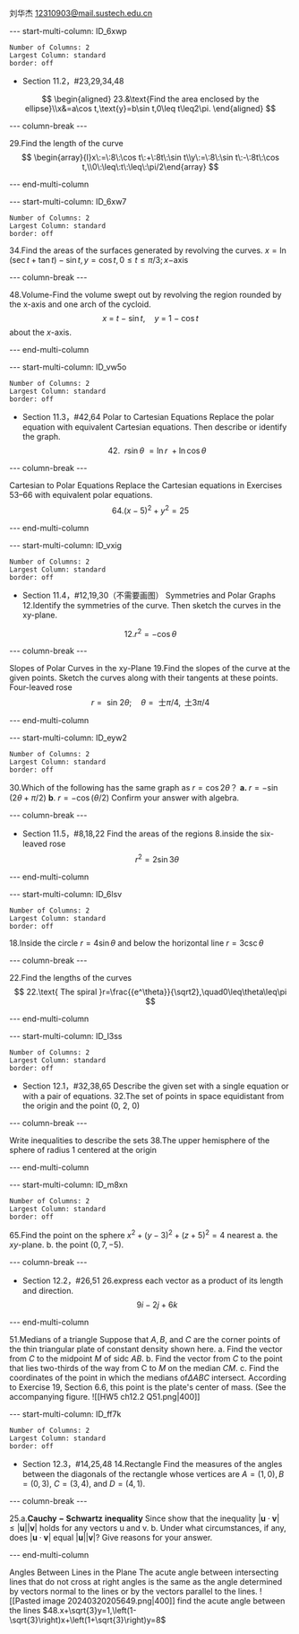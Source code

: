 刘华杰 12310903@mail.sustech.edu.cn


--- start-multi-column: ID_6xwp
```column-settings
Number of Columns: 2
Largest Column: standard
border: off
```






- Section 11.2，#23,29,34,48

$$
\begin{aligned}
23.&\text{Find the area enclosed by the ellipse}\\x&=a\cos t,\text{y}=b\sin t,0\leq t\leq2\pi.
\end{aligned}
$$



--- column-break ---




29.Find the length of the curve
$$
\begin{array}{l}x\:=\:8\:\cos t\:+\:8t\:\sin t\\y\:=\:8\:\sin t\:-\:8t\:\cos t,\\0\:\leq\:t\:\leq\:\pi/2\end{array}
$$




--- end-multi-column






<div class="page-break" style="page-break-before: always;"></div>








--- start-multi-column: ID_6xw7
```column-settings
Number of Columns: 2
Largest Column: standard
border: off
```

34.Find the areas of the surfaces generated by revolving the curves.
$x=\ln\left(\sec t+\tan t\right)-\sin t,y=\cos t,0\leq t\leq\pi/3;x\mathrm{-axis}$


--- column-break ---

48.Volume-Find the volume swept out by revolving the region rounded by the x-axis and one arch of the cycloid.
$$
x\:=\:t\:-\:\sin t,\quad y\:=\:1\:-\:\cos t
$$
about the $x$-axis.


--- end-multi-column


<div class="page-break" style="page-break-before: always;"></div>







--- start-multi-column: ID_vw5o
```column-settings
Number of Columns: 2
Largest Column: standard
border: off
```


- Section 11.3，#42,64
Polar to Cartesian Equations
Replace the polar equation with equivalent Cartesian equations. Then describe or identify the graph.
$$
42.\mathrm{~}\mathrm{~}r\sin\theta\mathrm{~}=\ln r\mathrm{~}+\ln\cos\theta 
$$


--- column-break ---

Cartesian to Polar Equations
Replace the Cartesian equations in Exercises 53–66 with equivalent polar equations.
$$
64.(x-5)^2+{y^2}=25
$$



--- end-multi-column




<div class="page-break" style="page-break-before: always;"></div>







--- start-multi-column: ID_vxig
```column-settings
Number of Columns: 2
Largest Column: standard
border: off
```

- Section 11.4，#12,19,30（不需要画图）
Symmetries and Polar Graphs
12.Identify the symmetries of the curve. Then sketch
the curves in the xy-plane.

$$
12.r^2=-\cos \theta
$$




--- column-break ---

Slopes of Polar Curves in the xy-Plane
19.Find the slopes of the curve at the given points.
Sketch the curves along with their tangents at these points.
 Four-leaved rose
$$ 
r=\text{ sin }2\theta;\quad\theta=\text{ 士}\pi/4,\text{ 土}3\pi/4
$$



--- end-multi-column





<div class="page-break" style="page-break-before: always;"></div>




--- start-multi-column: ID_eyw2
```column-settings
Number of Columns: 2
Largest Column: standard
border: off
```


30.Which of the following has the same graph as $r=\cos2\theta$？ 
$\textbf{a. }r= - \sin {( 2\theta+ \pi/2) }$              $\mathbf{b}.\:r=-\cos{(\theta/2)}$
Confirm your answer with algebra.


--- column-break ---

- Section 11.5，#8,18,22
Find the areas of the regions
8.inside the six-leaved rose $$r^2 = 2 \sin 3 \theta
$$


--- end-multi-column






<div class="page-break" style="page-break-before: always;"></div>






--- start-multi-column: ID_6lsv
```column-settings
Number of Columns: 2
Largest Column: standard
border: off
```



18.Inside the circle $r = 4 \sin \theta$ and below the horizontal line
$r = 3 \csc \theta$


--- column-break ---

22.Find the lengths of the curves
$$
22.\text{ The spiral }r=\frac{{e^\theta}}{\sqrt2},\quad0\leq\theta\leq\pi 
$$



--- end-multi-column




<div class="page-break" style="page-break-before: always;"></div>





--- start-multi-column: ID_l3ss
```column-settings
Number of Columns: 2
Largest Column: standard
border: off
```


- Section 12.1，#32,38,65
Describe the given set with a single equation or
with a pair of equations.
32.The set of points in space equidistant from the origin and the
point (0, 2, 0)


--- column-break ---

Write inequalities to describe the sets
38.The upper hemisphere of the sphere of radius 1 centered at the origin

--- end-multi-column


<div class="page-break" style="page-break-before: always;"></div>



--- start-multi-column: ID_m8xn
```column-settings
Number of Columns: 2
Largest Column: standard
border: off
```


65.Find the point on the sphere $x^2+(y-3)^2+(z+5)^2=4$ nearest
 a. the $xy$-plane.
 $\text{b.~the~point~}(0,7,-5).$



--- column-break ---



- Section 12.2，#26,51
26.express each vector as a product of its length and
direction.
$$9i - 2j + 6k$$


--- end-multi-column


<div class="page-break" style="page-break-before: always;"></div>


51.Medians of a triangle Suppose that $A,B$, and $C$ are the corner points of the thin triangular plate of constant density shown here. 
 a. Find the vector from $C$ to the midpoint $M$ of sidc $AB.$
 b. Find the vector from $C$ to the point that lies two-thirds of the way from C to $M$ on the median $CM.$
 c. Find the coordinates of the point in which the medians of$\Delta ABC$ intersect. According to Exercise 19, Section 6.6, this point is the plate's center of mass. (See the accompanying figure.
![[HW5 ch12.2 Q51.png|400]]





<div class="page-break" style="page-break-before: always;"></div>






--- start-multi-column: ID_ff7k
```column-settings
Number of Columns: 2
Largest Column: standard
border: off
```



- Section 12.3，#14,25,48
14.Rectangle Find the measures of the angles between the diagonals of the rectangle whose vertices are $A=(1,0),B=(0,3)$, $C=(3,4)$, and $D=(4,1).$



--- column-break ---

25.a.$\mathbf{Cauchy-Schwartz~inequality}$ Since show that the inequality $|\mathbf{u}\cdot\mathbf{v}|\leq|\mathbf{u}||\mathbf{v}|$ holds for any vectors u and v.
b. Under what circumstances, if any, does $|\mathbf{u}\cdot\mathbf{v}|$ equal $|\mathbf{u}||\mathbf{v}|?$ Give reasons for your answer.





--- end-multi-column



<div class="page-break" style="page-break-before: always;"></div>


Angles Between Lines in the Plane
The acute angle between intersecting lines that do not cross at right angles is the same as the angle determined by vectors normal to the lines or by the vectors parallel to the lines.
![[Pasted image 20240320205649.png|400]]
find the acute angle between the lines
$48.x+\sqrt{3}y=1,\left(1-\sqrt{3}\right)x+\left(1+\sqrt{3}\right)y=8$
